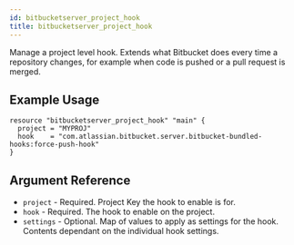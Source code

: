 ```yaml
---
id: bitbucketserver_project_hook
title: bitbucketserver_project_hook
---
```


Manage a project level hook. Extends what Bitbucket does every time a repository changes, for example when code is pushed or a pull request is merged.

## Example Usage

```hcl
resource "bitbucketserver_project_hook" "main" {
  project = "MYPROJ"
  hook    = "com.atlassian.bitbucket.server.bitbucket-bundled-hooks:force-push-hook"
}
```

## Argument Reference

* `project` - Required. Project Key the hook to enable is for.
* `hook` - Required. The hook to enable on the project.
* `settings` - Optional. Map of values to apply as settings for the hook. Contents dependant on the individual hook settings.
